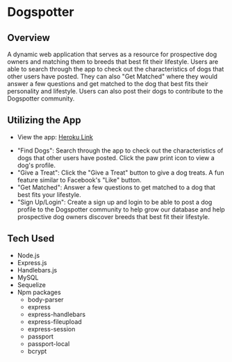# Dogspotter

## Overview

A dynamic web application that serves as a resource for prospective dog owners and matching them to breeds that best fit their lifestyle. Users are able to search through the app to check out the characteristics of dogs that other users have posted. They can also "Get Matched" where they would answer a few questions and get matched to the dog that best fits their personality and lifestyle. Users can also post their dogs to contribute to the Dogspotter community. 


## Utilizing the App

* View the app: [Heroku Link](http://dogspotter.herokuapp.com/)

- "Find Dogs": Search through the app to check out the characteristics of dogs that other users have posted. Click the paw print icon to view a dog's profile.
- "Give a Treat": Click the "Give a Treat" button to give a dog treats. A fun feature similar to Facebook's "Like" button. 
- "Get Matched": Answer a few questions to get matched to a dog that best fits your lifestyle.
- "Sign Up/Login": Create a sign up and login to be able to post a dog profile to the Dogspotter community to help grow our database and help prospective dog owners discover breeds that best fit their lifestyle. 



## Tech Used
- Node.js
- Express.js
- Handlebars.js
- MySQL
- Sequelize
- Npm packages
    - body-parser
    - express
    - express-handlebars
    - express-fileupload
    - express-session
    - passport
    - passport-local
    - bcrypt


